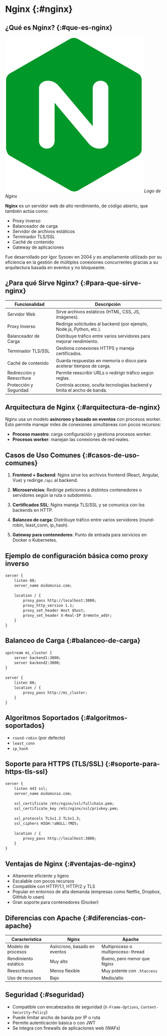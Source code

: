 # Nginx {:#nginx}

## ¿Qué es Nginx? {:#que-es-nginx}

<div class="center">
	<img src="../../../assets/images/logo/nginx.png" alt="Logo de Nginx" class="logo--3rd-party">
	<i>Logo de Nginx</i>
</div>

**Nginx** es un servidor web de alto rendimiento, de código abierto, que también actúa como:

- Proxy inverso
- Balanceador de carga
- Servidor de archivos estáticos
- Terminador TLS/SSL
- Caché de contenido
- Gateway de aplicaciones

Fue desarrollado por Igor Sysoev en 2004 y es ampliamente utilizado por su eficiencia en la gestión de múltiples conexiones concurrentes gracias a su arquitectura basada en eventos y no bloqueante.

## ¿Para qué Sirve Nginx? {:#para-que-sirve-nginx}

| Funcionalidad             | Descripción                                                             |
|---------------------------|-------------------------------------------------------------------------|
| Servidor Web              | Sirve archivos estáticos (HTML, CSS, JS, imágenes).                     |
| Proxy Inverso             | Redirige solicitudes al backend (por ejemplo, Node.js, Python, etc.).   |
| Balanceador de Carga      | Distribuye tráfico entre varios servidores para mejorar rendimiento.    |
| Terminador TLS/SSL        | Gestiona conexiones HTTPS y maneja certificados.                        |
| Caché de contenido        | Guarda respuestas en memoria o disco para acelerar tiempos de carga.    |
| Redirección y Reescritura | Permite reescribir URLs o redirigir tráfico según reglas.               |
| Protección y Seguridad    | Controla acceso, oculta tecnologías backend y limita el ancho de banda. |

## Arquitectura de Nginx {:#arquitectura-de-nginx}

Nginx usa un modelo **asíncrono y basado en eventos** con procesos worker. Esto permite manejar miles de conexiones simultáneas con pocos recursos:

- **Proceso maestro**: carga configuración y gestiona procesos worker.
- **Procesos worker**: manejan las conexiones de red reales.

## Casos de Uso Comunes {:#casos-de-uso-comunes}

1. **Frontend + Backend**: Nginx sirve los archivos frontend (React, Angular, Vue) y redirige `/api` al backend.

2. **Microservicios**: Redirige peticiones a distintos contenedores o servidores según la ruta o subdominio.

3. **Certificados SSL**: Nginx maneja TLS/SSL y se comunica con los backends en HTTP.

4. **Balanceo de carga**: Distribuye tráfico entre varios servidores (round-robin, least_conn, ip_hash).

5. **Gateway para contenedores**: Punto de entrada para servicios en Docker o Kubernetes.

## Ejemplo de configuración básica como proxy inverso

```nginx
server {
    listen 80;
    server_name midominio.com;

    location / {
        proxy_pass http://localhost:3000;
        proxy_http_version 1.1;
        proxy_set_header Host $host;
        proxy_set_header X-Real-IP $remote_addr;
    }
}
```

## Balanceo de Carga {:#balanceo-de-carga}

```nginx
upstream mi_cluster {
    server backend1:3000;
    server backend2:3000;
}

server {
    listen 80;
    location / {
        proxy_pass http://mi_cluster;
    }
}
```

## Algoritmos Soportados {:#algoritmos-soportados}

- `round-robin` (por defecto)
- `least_conn`
- `ip_hash`

##  Soporte para HTTPS (TLS/SSL) {:#soporte-para-https-tls-ssl}

```nginx
server {
    listen 443 ssl;
    server_name midominio.com;

    ssl_certificate /etc/nginx/ssl/fullchain.pem;
    ssl_certificate_key /etc/nginx/ssl/privkey.pem;

    ssl_protocols TLSv1.2 TLSv1.3;
    ssl_ciphers HIGH:!aNULL:!MD5;

    location / {
        proxy_pass http://localhost:3000;
    }
}
```

## Ventajas de Nginx {:#ventajas-de-nginx}

- Altamente eficiente y ligero
- Escalable con pocos recursos
- Compatible con HTTP/1.1, HTTP/2 y TLS
- Popular en entornos de alta demanda (empresas como Netflix, Dropbox, GitHub lo usan)
- Gran soporte para contenedores (Docker)

##  Diferencias con Apache {:#diferencias-con-apache}

| Característica       | Nginx                        | Apache                             |
|----------------------|------------------------------|------------------------------------|
| Modelo de procesos   | Asíncrono, basado en eventos | Multiproceso o multiproceso-thread |
| Rendimiento estático | Muy alto                     | Bueno, pero menor que Nginx        |
| Reescrituras         | Menos flexible               | Muy potente con `.htaccess`        |
| Uso de recursos      | Bajo                         | Medio/alto                         |

## Seguridad {:#seguridad}

- Compatible con encabezados de seguridad (`X-Frame-Options`, `Content-Security-Policy`)
- Puede limitar ancho de banda por IP o ruta
- Permite autenticación básica o con JWT
- Se integra con firewalls de aplicaciones web (WAFs)
